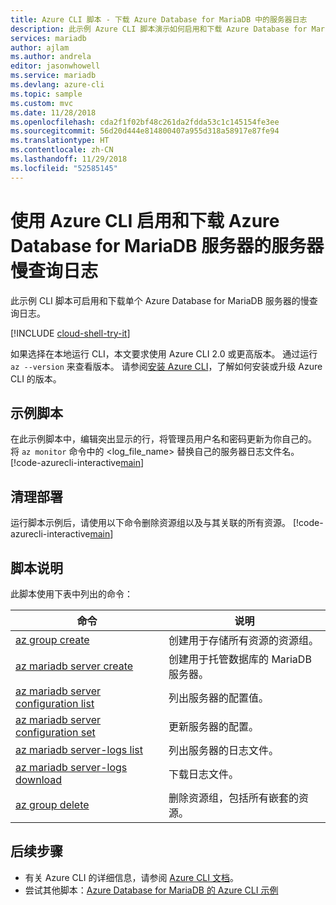 ```yaml
---
title: Azure CLI 脚本 - 下载 Azure Database for MariaDB 中的服务器日志
description: 此示例 Azure CLI 脚本演示如何启用和下载 Azure Database for MariaDB 服务器的服务器日志。
services: mariadb
author: ajlam
ms.author: andrela
editor: jasonwhowell
ms.service: mariadb
ms.devlang: azure-cli
ms.topic: sample
ms.custom: mvc
ms.date: 11/28/2018
ms.openlocfilehash: cda2f1f02bf48c261da2fdda53c1c145154fe3ee
ms.sourcegitcommit: 56d20d444e814800407a955d318a58917e87fe94
ms.translationtype: HT
ms.contentlocale: zh-CN
ms.lasthandoff: 11/29/2018
ms.locfileid: "52585145"
---
```

# <a name="enable-and-download-server-slow-query-logs-of-an-azure-database-for-mariadb-server-using-azure-cli"></a>使用 Azure CLI 启用和下载 Azure Database for MariaDB 服务器的服务器慢查询日志
此示例 CLI 脚本可启用和下载单个 Azure Database for MariaDB 服务器的慢查询日志。

[!INCLUDE [cloud-shell-try-it](../../../includes/cloud-shell-try-it.md)]

如果选择在本地运行 CLI，本文要求使用 Azure CLI 2.0 或更高版本。 通过运行 `az --version` 来查看版本。 请参阅[安装 Azure CLI]( /cli/azure/install-azure-cli)，了解如何安装或升级 Azure CLI 的版本。 

## <a name="sample-script"></a>示例脚本
在此示例脚本中，编辑突出显示的行，将管理员用户名和密码更新为你自己的。 将 `az monitor` 命令中的 &lt;log_file_name&gt; 替换自己的服务器日志文件名。
[!code-azurecli-interactive[main](../../../cli_scripts/mariadb/server-logs/server-logs.sh?highlight=15-16 "Manipulate with server logs.")]

## <a name="clean-up-deployment"></a>清理部署
运行脚本示例后，请使用以下命令删除资源组以及与其关联的所有资源。 
[!code-azurecli-interactive[main](../../../cli_scripts/mariadb/server-logs/delete-mariadb.sh  "Delete the resource group.")]

## <a name="script-explanation"></a>脚本说明
此脚本使用下表中列出的命令：

| **命令** | **说明** |
|---|---|
| [az group create](/cli/azure/group#az-group-create) | 创建用于存储所有资源的资源组。 |
| [az mariadb server create](/cli/azure/mariadb/server#az-mariadb-server-create) | 创建用于托管数据库的 MariaDB 服务器。 |
| [az mariadb server configuration list](/cli/azure/mariadb/server/configuration#az-mariadb-server-configuration-list) | 列出服务器的配置值。 |
| [az mariadb server configuration set](/cli/azure/mariadb/server/configuration#az-mariadb-server-configuration-set) | 更新服务器的配置。 |
| [az mariadb server-logs list](/cli/azure/mariadb/server-logs#az-mariadb-server-logs-list) | 列出服务器的日志文件。 |
| [az mariadb server-logs download](/cli/azure/mariadb/server-logs#az-mariadb-server-logs-download) | 下载日志文件。 |
| [az group delete](/cli/azure/group#az-group-delete) | 删除资源组，包括所有嵌套的资源。 |

## <a name="next-steps"></a>后续步骤
- 有关 Azure CLI 的详细信息，请参阅 [Azure CLI 文档](/cli/azure)。
- 尝试其他脚本：[Azure Database for MariaDB 的 Azure CLI 示例](../sample-scripts-azure-cli.md)
